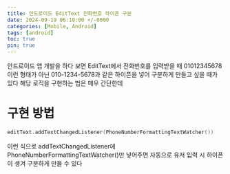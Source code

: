 ```yaml
---
title: 안드로이드 EditText 전화번호 하이픈 구분
date: 2024-09-19 06:10:00 +/-0000
categories: [Mobile, Android]
tags: [android]
toc: true
pin: true
---
```


안드로이드 앱 개발을 하다 보면 EditText에서 전화번호를 입력받을 때 01012345678 이런 형태가 아닌 010-1234-5678과 같은 하이픈을 넣어 구분하게 만들고 싶을 때가 있다 해당 로직을 구현하는 법은 매우 간단한데

# 구현 방법

~~~kotlin
editText.addTextChangedListener(PhoneNumberFormattingTextWatcher())
~~~

이런 식으로 addTextChangedListener에 PhoneNumberFormattingTextWatcher()만 넣어주면 자동으로 유저 입력 시 하이픈이 생겨 구분하게 만들 수 있다